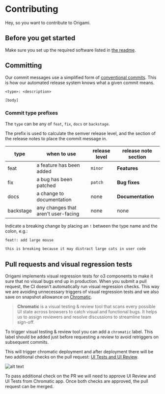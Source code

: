 # Contributing

Hey, so you want to contribute to Origami.

## Before you get started

Make sure you set up the required software listed in [the readme](./README.md#requirements).

## Committing

Our commit messages use a simplified form of [conventional commits](https://www.conventionalcommits.org/en/v1.0.0/). This is how our automated release system knows what a given commit means.

```txt
<type>: <description>

[body]
```

### Commit type prefixes

The `type` can be any of `feat`, `fix`, `docs` or `backstage`.

The prefix is used to calculate the semver release level, and the section of the release notes to place the commit message in.

| **type**  | when to use                         | release level | release note section |
| --------- | ----------------------------------- | ------------- | -------------------- |
| feat      | a feature has been added            | `minor`       | **Features**         |
| fix       | a bug has been patched              | `patch`       | **Bug fixes**        |
| docs      | a change to documentation           | none          | **Documentation**    |
| backstage | any changes that aren't user-facing | none          | none                 |

Indicate a breaking change by placing an `!` between the type name and the colon, e.g.:

```txt
feat!: add large mouse

this is breaking because it may distract large cats in user code
```

## Pull requests and visual regression tests

Origami implements visual regression tests for o3 components to make it sure that no visual bugs end up in production. When you submit a pull request, the CI doesn't automatically run visual regression checks. This way we are avoiding unnecessary triggers of visual regression tests and we also save on snapshot allowance on [Chromatic](https://www.chromatic.com/).

> **Chromatic** is a visual testing & review tool that scans every possible UI state across browsers to catch visual and functional bugs. It helps us to assign reviewers and resolve discussions to streamline team sign-off.

To trigger visual testing & review tool you can add a `chromatic` label. This label should be added just before requesting a review to avoid retriggers on subsequent commits.

This will trigger chromatic deployment and after deployment there will be two additional checks on the pull request: [UI Tests and UI Review](https://www.chromatic.com/docs/in-pull-request/).

![alt text](https://www.chromatic.com/docs/_astro/chromatic-during-pull-request.W6fp0tS2_1v1ld.webp)

To pass additional check on the PR we will need to approve UI Review and UI Tests from Chromatic app. Once both checks are approved, the pull request can be merged.

